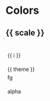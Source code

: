 <script setup>
import { ref } from 'vue'
import { RADIX_HUES } from "../src/consts";
</script>

# Colors

<div v-for="scale in RADIX_HUES">
	<div :class="`hue-${scale} text-${scale}9 `">
		<h2 class="block mt-10">{{ scale }}</h2>
		<div class="flex flex-row gap-0.5">
			<span class="swatch p-4"></span>
			<div v-for="i in 12">
				<div class="swatch text-center text-sage11">{{ i }}</div>
			</div>
		</div>
		<div class="flex flex-col gap-0.5">
      <div v-for="theme in ['dark', 'light']">
        <div class="flex flex-col gap-0.5">
          <div class="flex flex-row gap-0.5">
            <span class="swatch p-4 text-sage11">{{ theme }}</span>
            <div class="flex flex-row gap-0.5" :class="`${theme}`">
              <div v-for="i in 12">
                <div
                  class="swatch"
                  :class="`bg-${scale}${i} ${ i < 9 ? `text-${scale}12` : `text-${scale}-fg` }`"
                >
                  fg
                </div>
              </div>
            </div>
          </div>
          <div class="flex flex-row gap-0.5">
            <span class="swatch p-4 text-sage11">alpha</span>
            <div class="flex flex-row gap-0.5" :class="`${theme}`">
              <div v-for="i in 12">
                <div class="swatch" :class="`bg-${scale}${i}A`"></div>
              </div>
            </div>
          </div>
        </div>
      </div>
    </div>
	</div>
</div>

<style>
	.swatch {
		width: 3rem;
		height: 2rem;
		padding: 5px;
	}
</style>
